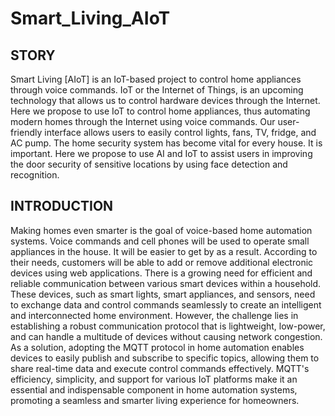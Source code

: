 # Smart_Living_AIoT
## STORY
Smart Living [AIoT] is an IoT-based project to control home appliances through voice commands. IoT or the Internet of Things, is an upcoming technology that 
allows us to control hardware devices through the Internet. Here we propose to use IoT to control home appliances, thus automating modern homes through the
Internet using voice commands. Our user-friendly interface allows users to easily control lights, fans, TV, fridge, and AC pump. The home security system has
become vital for every house. It is important. Here we propose to use AI and IoT to assist users in improving the door security of sensitive locations by using face
detection and recognition.

## INTRODUCTION

Making homes even smarter is the goal of voice-based home automation systems. Voice commands and cell phones will be used to operate small appliances in the house. 
It will be easier to get by as a result. According to their needs, customers will be able to add or remove additional electronic devices using web applications.
There is a growing need for efficient and reliable communication between various smart devices within a household. These devices, such as smart lights, 
smart appliances, and sensors, need to exchange data and control commands seamlessly to create an intelligent and interconnected home environment. However, 
the challenge lies in establishing a robust communication protocol that is lightweight, low-power, and can handle a multitude of devices without causing network 
congestion. As a solution, adopting the MQTT protocol in home automation enables devices to easily publish and subscribe to specific topics, allowing them to share 
real-time data and execute control commands effectively. MQTT's efficiency, simplicity, and support for various IoT platforms make it an essential and indispensable
component in home automation systems, promoting a seamless and smarter living experience for homeowners.





